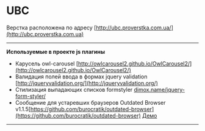 UBC
================

Верстка расположена по адресу [http://ubc.proverstka.com.ua/](http://ubc.proverstka.com.ua)


---------------------------------------------------------


__Используемые в проекте js плагины__
* Карусель owl-carousel [http://owlcarousel2.github.io/OwlCarousel2/](http://owlcarousel2.github.io/OwlCarousel2/)
* Валидация полей ввода в формах jquery validation [http://jqueryvalidation.org/](http://jqueryvalidation.org/)
* Стилизация выпадающих списков formstyler [dimox.name/jquery-form-styler/](dimox.name/jquery-form-styler/)
* Сообщение для устаревших браузеров Outdated Browser v1.1.5[https://github.com/burocratik/outdated-browser](https://github.com/burocratik/outdated-browser) [Демо](http://outdatedbrowser.com/ru)

---------------------------------------------------------